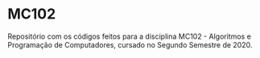 # MC102
Repositório com os códigos feitos para a disciplina MC102 - Algoritmos e Programação de Computadores, cursado no Segundo Semestre de 2020.
